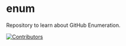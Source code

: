 # enum
Repository to learn about GitHub Enumeration.






















































































































































































































































[![Contributors](https://img.shields.io/badge/Contributors-3-brightgreen)](https://github.com/EurydiceCorp/enum/graphs/contributors)
